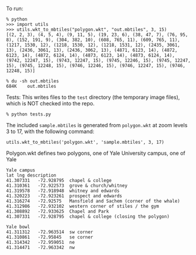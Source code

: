 To run:

```
% python
>>> import utils
>>> utils.wkt_to_mbtiles("polygon.wkt", "out.mbtiles", 3, 15)
[(2, 2, 3), (4, 5, 4), (9, 11, 5), (19, 23, 6), (38, 47, 7), (76, 95, 8), (152, 191, 9), (304, 382, 10), (608, 765, 11), (609, 765, 11), (1217, 1530, 12), (1218, 1530, 12), (1218, 1531, 12), (2435, 3061, 13), (2436, 3061, 13), (2436, 3062, 13), (4871, 6123, 14), (4872, 6123, 14), (4872, 6124, 14), (4873, 6123, 14), (4873, 6124, 14), (9742, 12247, 15), (9743, 12247, 15), (9745, 12246, 15), (9745, 12247, 15), (9745, 12248, 15), (9746, 12246, 15), (9746, 12247, 15), (9746, 12248, 15)]

% du -sh out.mbtiles
684K    out.mbtiles
```

Tests:
This writes files to the `test` directory (the temporary image files), which is NOT checked into the repo.
```
% python tests.py
```

The included `sample.mbtiles` is generated from `polygon.wkt` at zoom levels 3 to 17, with the following command:
```
utils.wkt_to_mbtiles('polygon.wkt', 'sample.mbtiles', 3, 17)
```

Polygon.wkt defines two polygons, one of Yale University campus, one of Yale 
```
Yale campus
lat	lng	description
41.307331	-72.928795	chapel & college
41.310361	-72.922573	grove & church/whitney
41.319578	-72.918948	whitney and edwards
41.320223	-72.923261	prospect and edwards
41.316274	-72.92575	Mansfield and Sachem (corner of the whale)
41.312986	-72.932102	western corner of stiles / the gym
41.308892	-72.933625	Chapel and Park
41.307331	-72.928795	chapel & college (closing the polygon)

Yale bowl		
41.311312	-72.963514	sw corner
41.310861	-72.95845	se corner
41.314342	-72.959051	ne
41.314471	-72.963342	nw
```
